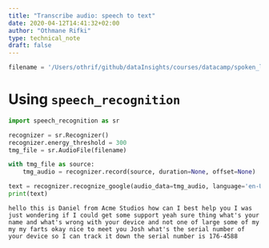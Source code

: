```yaml
---
title: "Transcribe audio: speech to text"
date: 2020-04-12T14:41:32+02:00
author: "Othmane Rifki"
type: technical_note
draft: false
---
```


```python
filename = '/Users/othrif/github/dataInsights/courses/datacamp/spoken_language/stereo_phone_call.wav'
```

# Using `speech_recognition`


```python
import speech_recognition as sr

recognizer = sr.Recognizer()
recognizer.energy_threshold = 300
tmg_file = sr.AudioFile(filename)

with tmg_file as source:
    tmg_audio = recognizer.record(source, duration=None, offset=None)

text = recognizer.recognize_google(audio_data=tmg_audio, language='en-US')
print(text)
```

    hello this is Daniel from Acme Studios how can I best help you I was just wondering if I could get some support yeah sure thing what's your name and what's wrong with your device and not one of large some of my my my farts okay nice to meet you Josh what's the serial number of your device so I can track it down the serial number is 176-4588

